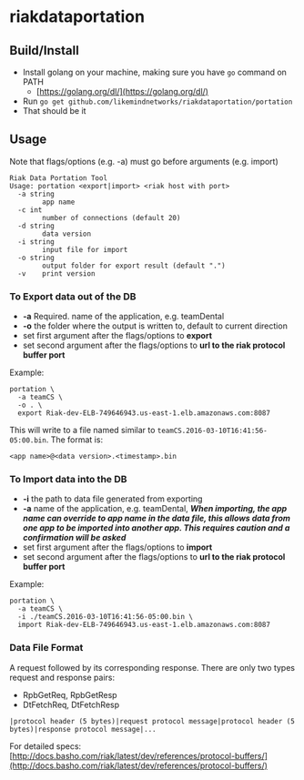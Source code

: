 # riakdataportation

## Build/Install

* Install golang on your machine, making sure you have ```go``` command on PATH
    * [https://golang.org/dl/](https://golang.org/dl/)
* Run ```go get github.com/likemindnetworks/riakdataportation/portation```
* That should be it

## Usage
Note that flags/options (e.g. -a) must go before arguments (e.g. import)
```
Riak Data Portation Tool
Usage: portation <export|import> <riak host with port>
  -a string
    	app name
  -c int
    	number of connections (default 20)
  -d string
    	data version
  -i string
    	input file for import
  -o string
    	output folder for export result (default ".")
  -v	print version

```

### To Export data out of the DB

* **-a** Required. name of the application, e.g. teamDental
* **-o** the folder where the output is written to, default to current direction
* set first argument after the flags/options to **export**
* set second argument after the flags/options to **url to the riak protocol buffer port**

Example:
```
portation \
  -a teamCS \
  -o . \
  export Riak-dev-ELB-749646943.us-east-1.elb.amazonaws.com:8087
```

This will write to a file named similar to ```teamCS.2016-03-10T16:41:56-05:00.bin```. The format is:
```
<app name>@<data version>.<timestamp>.bin
```

### To Import data into the DB

* **-i** the path to data file generated from exporting
* **-a** name of the application, e.g. teamDental, _**When importing, the app name can override to app name in the data file, this allows data from one app to be imported into another app. This requires caution and a confirmation will be asked**_
* set first argument after the flags/options to **import**
* set second argument after the flags/options to **url to the riak protocol buffer port**

Example:
```
portation \
  -a teamCS \
  -i ./teamCS.2016-03-10T16:41:56-05:00.bin \
  import Riak-dev-ELB-749646943.us-east-1.elb.amazonaws.com:8087
```

### Data File Format
A request followed by its corresponding response. There are only two types request and response pairs:

* RpbGetReq, RpbGetResp
* DtFetchReq, DtFetchResp

```
|protocol header (5 bytes)|request protocol message|protocol header (5 bytes)|response protocol message|...
```

For detailed specs: [http://docs.basho.com/riak/latest/dev/references/protocol-buffers/](http://docs.basho.com/riak/latest/dev/references/protocol-buffers/)
